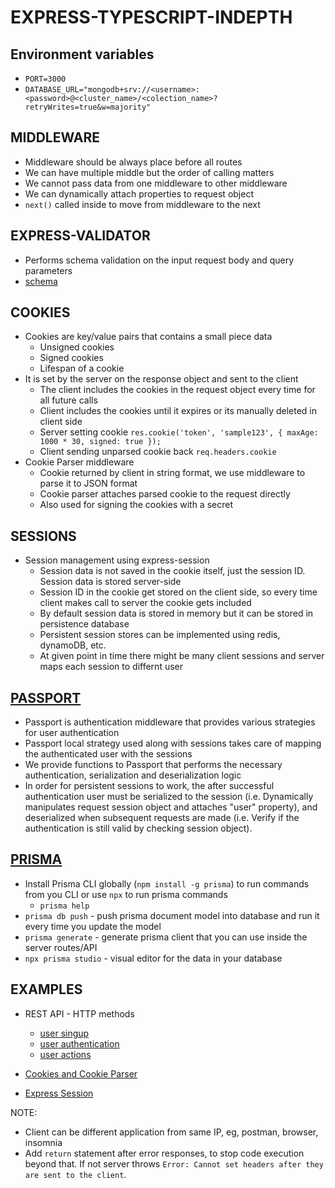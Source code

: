 # EXPRESS-TYPESCRIPT-INDEPTH

## Environment variables

- `PORT=3000`
- `DATABASE_URL="mongodb+srv://<username>:<password>@<cluster_name>/<colection_name>?retryWrites=true&w=majority"`

## MIDDLEWARE

- Middleware should be always place before all routes
- We can have multiple middle but the order of calling matters
- We cannot pass data from one middleware to other middleware
- We can dynamically attach properties to request object
- `next()` called inside to move from middleware to the next

## EXPRESS-VALIDATOR

- Performs schema validation on the input request body and query parameters
- [schema](src/utils/userValidationSchema.ts)

## COOKIES

- Cookies are key/value pairs that contains a small piece data
  - Unsigned cookies
  - Signed cookies
  - Lifespan of a cookie
- It is set by the server on the response object and sent to the client
  - The client includes the cookies in the request object every time for all future calls
  - Client includes the cookies until it expires or its manually deleted in client side
  - Server setting cookie `res.cookie('token', 'sample123', { maxAge: 1000 * 30, signed: true });`
  - Client sending unparsed cookie back `req.headers.cookie`
- Cookie Parser middleware
  - Cookie returned by client in string format, we use middleware to parse it to JSON format
  - Cookie parser attaches parsed cookie to the request directly
  - Also used for signing the cookies with a secret

## SESSIONS

- Session management using express-session
  - Session data is not saved in the cookie itself, just the session ID. Session data is stored server-side
  - Session ID in the cookie get stored on the client side, so every time client makes call to server the cookie gets included
  - By default session data is stored in memory but it can be stored in persistence database
  - Persistent session stores can be implemented using redis, dynamoDB, etc.
  - At given point in time there might be many client sessions and server maps each session to differnt user

## [PASSPORT](https://github.com/jaredhanson/passport)

- Passport is authentication middleware that provides various strategies for user authentication
- Passport local strategy used along with sessions takes care of mapping the authenticated user with the sessions
- We provide functions to Passport that performs the necessary authentication, serialization and deserialization logic
- In order for persistent sessions to work, the after successful authentication user must be serialized to the session (i.e. Dynamically manipulates request session object and attaches "user" property), and deserialized when subsequent requests are made (i.e. Verify if the authentication is still valid by checking session object).

## [PRISMA](https://www.prisma.io/docs/orm/prisma-client)

- Install Prisma CLI globally (`npm install -g prisma`) to run commands from you CLI or use `npx` to run prisma commands
  - `prisma help`
- `prisma db push` - push prisma document model into database and run it every time you update the model
- `prisma generate` - generate prisma client that you can use inside the server routes/API
- `npx prisma studio` - visual editor for the data in your database

## EXAMPLES

- REST API - HTTP methods

  - [user singup](src/routes/onboarding.ts)
  - [user authentication](src/routes/authentication.ts)
  - [user actions](src/routes/users.ts)

- [Cookies and Cookie Parser](src/routes/products.ts)
- [Express Session](src/routes/session.ts)

NOTE:

- Client can be different application from same IP, eg, postman, browser, insomnia
- Add `return` statement after error responses, to stop code execution beyond that. If not server throws `Error: Cannot set headers after they are sent to the client`.
